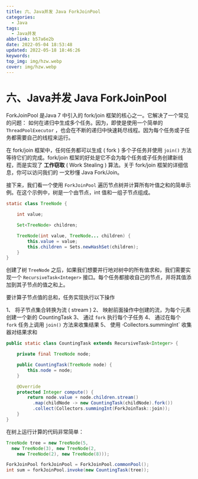 ```yaml
---
title: 六、Java并发 Java ForkJoinPool
categories:
  - Java
tags:
  - Java并发
abbrlink: b57a6e2b
date: 2022-05-04 18:53:48
updated: 2022-05-18 18:46:26
keywords:
top_img: img/hzw.webp
cover: img/hzw.webp
---
```


# 六、Java并发 Java ForkJoinPool

ForkJoinPool 是Java 7 中引入的 fork/join 框架的核心之一。它解决了一个常见的问题： 如何在递归中生成多个任务。因为，即使是使用一个简单的 `ThreadPoolExecutor` ，也会在不断的递归中快速耗尽线程。因为每个任务或子任务都需要自己的线程来运行。

在 fork/join 框架中，任何任务都可以生成 ( fork ) 多个子任务并使用 `join()` 方法等待它们的完成。fork/join 框架的好处是它不会为每个任务或子任务创建新线程，而是实现了 **工作窃取** ( Work Stealing ) 算法。关于 fork/join 框架的详细信息，你可以访问我们的 一文秒懂 Java Fork/Join。

接下来，我们看一个使用 `ForkJoinPool` 遍历节点树并计算所有叶值之和的简单示例。在这个示例中，树是一个由节点，int 值和一组子节点组成。

```java
static class TreeNode {

    int value;

    Set<TreeNode> children;

    TreeNode(int value, TreeNode... children) {
        this.value = value;
        this.children = Sets.newHashSet(children);
    }
}
```

创建了树 `TreeNode` 之后，如果我们想要并行地对树中的所有值求和，我们需要实现一个 `RecursiveTask<Integer>` 接口。每个任务都接收自己的节点，并将其值添加到其子节点的值之和上。

要计算子节点值的总和，任务实现执行以下操作

1、 将子节点集合转换为流 ( stream )
2、 映射前面操作中创建的流，为每个元素创建一个新的 CountingTask
3、 通过 `fork` 执行每个子任务
4、 通过在每个 `fork` 任务上调用 `join()` 方法来收集结果
5、 使用 ·Collectors.summingInt` 收集器对结果求和

```java
public static class CountingTask extends RecursiveTask<Integer> {

    private final TreeNode node;

    public CountingTask(TreeNode node) {
        this.node = node;
    }

    @Override
    protected Integer compute() {
        return node.value + node.children.stream()
          .map(childNode -> new CountingTask(childNode).fork())
          .collect(Collectors.summingInt(ForkJoinTask::join));
    }
}
```

在树上运行计算的代码非常简单：

```java
TreeNode tree = new TreeNode(5,
  new TreeNode(3), new TreeNode(2,
    new TreeNode(2), new TreeNode(8)));

ForkJoinPool forkJoinPool = ForkJoinPool.commonPool();
int sum = forkJoinPool.invoke(new CountingTask(tree));
```